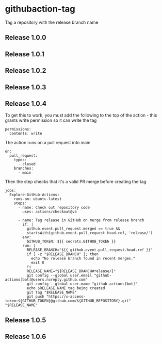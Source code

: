 # githubaction-tag
Tag a repository with the release branch name

Release 1.0.0
-------------

Release 1.0.1
-------------

Release 1.0.2
-------------

Release 1.0.3
-------------

Release 1.0.4
-------------

To get this to work, you must add the following to the top of the action - this grants write permission so it can write the tag

```
permissions:
  contents: write
```

The action runs on a pull request into main

```
on:
  pull_request:
    types:
      - closed
    branches:
      - main
```

Then the step checks that it's a valid PR merge before creating the tag

```
jobs:
  Explore-GitHub-Actions:
    runs-on: ubuntu-latest
    steps:
      - name: Check out repository code
        uses: actions/checkout@v4
        
      - name: Tag release in GitHub on merge from release branch
        if: |
          github.event.pull_request.merged == true && 
          startsWith(github.event.pull_request.head.ref, 'release/')
        env:
          GITHUB_TOKEN: ${{ secrets.GITHUB_TOKEN }}
        run: |
          RELEASE_BRANCH="${{ github.event.pull_request.head.ref }}"
          if [ -z "$RELEASE_BRANCH" ]; then
            echo "No release branch found in recent merges."
            exit 0
          fi
          RELEASE_NAME="${RELEASE_BRANCH#release/}"
          git config --global user.email "github-actions[bot]@users.noreply.github.com"
          git config --global user.name "github-actions[bot]"
          echo $RELEASE_NAME tag being created
          git tag "$RELEASE_NAME"
          git push "https://x-access-token:${GITHUB_TOKEN}@github.com/${GITHUB_REPOSITORY}.git" "$RELEASE_NAME"
```

Release 1.0.5
-------------

Release 1.0.6
-------------
